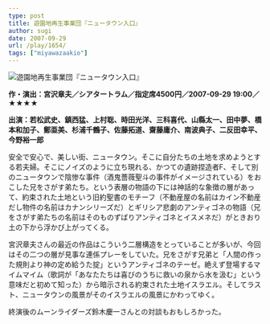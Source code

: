 ```yaml
---
type: post
title: 遊園地再生事業団『ニュータウン入口』
author: sugi
date: 2007-09-29
url: /play/1654/
tags: ["miyawazaakio"]
---
```

<img src="/images/play/20070929.jpg" alt="遊園地再生事業団『ニュータウン入口』" class="alignleft" />

**作・演出：宮沢章夫／シアタートラム／指定席4500円／2007-09-29 19:00／★★★★**

**出演：若松武史、鎮西猛、上村聡、時田光洋、三科喜代、山縣太一、田中夢、橋本和加子、鄭亜美、杉浦千鶴子、佐藤拓道、齋藤庸介、南波典子、二反田幸平、今野裕一郎**

安全で安心で、美しい街、ニュータウン。そこに自分たちの土地を求めようとする若夫婦。そこにノイズのように立ち現れる、かつての遺跡捏造者F、そして別のニュータウンで陰惨な事件（酒鬼薔薇聖斗の事件がイメージされている）をおこした兄をさがす弟たち。という表層の物語の下には神話的な象徴の層があって、約束された土地という旧約聖書のモチーフ（不動産屋の名前はカイン不動産だし物件の名前はカナンシリーズだ）とギリシア悲劇のアンティゴネの物語（兄をさがす弟たちの名前はそのものずばりアンティゴネとイスメネだ）がときおり土の下から浮かび上がってくる。

宮沢章夫さんの最近の作品はこういう二層構造をとっていることが多いが、今回はその二つの層が見事な連係プレーをしていた。兄をさがす兄弟と「人間の作った規則より神の定め給うた掟」というアンティゴネのテーゼ。絶えず登場するマイムマイム（歌詞が「あなたたちは喜びのうちに救いの泉から水を汲む」という意味だと初めて知った）から暗示される約束された土地イスラエル。そしてラスト、ニュータウンの風景がそのイスラエルの風景にかわってゆく。

終演後のムーンライダーズ鈴木慶一さんとの対談もおもしろかった。
